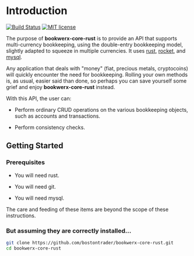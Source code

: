 # Introduction

[![Build Status](https://travis-ci.org/bostontrader/bookwerx-core-rust.svg?branch=master)](https://travis-ci.org/bostontrader/bookwerx-core-rust)
[![MIT license](http://img.shields.io/badge/license-MIT-brightgreen.svg)](http://opensource.org/licenses/MIT)

The purpose of **bookwerx-core-rust** is to provide an API that supports multi-currency
 bookkeeping, using the double-entry bookkeeping model, slightly adapted to squeeze 
 in multiple currencies.  It uses [rust](https://www.rust-lang.org), [rocket](https://rocket.rs), and [mysql](https://www.mysql.com).

Any application that deals with "money" (fiat, precious metals, cryptocoins) will
quickly encounter the need for bookkeeping.  Rolling your own methods is, as usual,
 easier said than done, so perhaps you can save yourself some grief and enjoy **bookwerx-core-rust** instead.

With this API, the user can:

* Perform ordinary CRUD operations on the various bookkeeping objects,
such as accounts and transactions.

* Perform consistency checks.


## Getting Started

### Prerequisites

* You will need rust.

* You will need git.

* You will need mysql.

The care and feeding of these items are beyond the scope of these instructions.

### But assuming they are correctly installed...

```bash
git clone https://github.com/bostontrader/bookwerx-core-rust.git
cd bookwerx-core-rust
```
